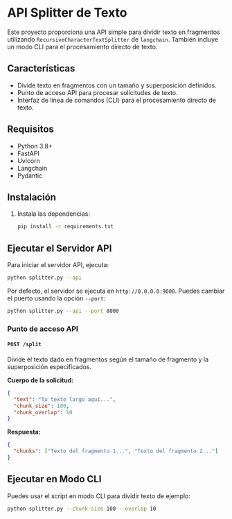 # API Splitter de Texto

Este proyecto proporciona una API simple para dividir texto en fragmentos utilizando `RecursiveCharacterTextSplitter` de `langchain`.
También incluye un modo CLI para el procesamiento directo de texto.

## Características

- Divide texto en fragmentos con un tamaño y superposición definidos.
- Punto de acceso API para procesar solicitudes de texto.
- Interfaz de línea de comandos (CLI) para el procesamiento directo de texto.

## Requisitos

- Python 3.8+
- FastAPI
- Uvicorn
- Langchain
- Pydantic

## Instalación

1. Instala las dependencias:
   ```sh
   pip install -r requirements.txt
   ```

## Ejecutar el Servidor API

Para iniciar el servidor API, ejecuta:

```sh
python splitter.py --api
```

Por defecto, el servidor se ejecuta en `http://0.0.0.0:9000`. Puedes cambiar el puerto usando la opción `--port`:

```sh
python splitter.py --api --port 8000
```

### Punto de acceso API

#### `POST /split`

Divide el texto dado en fragmentos según el tamaño de fragmento y la superposición especificados.

**Cuerpo de la solicitud:**

```json
{
  "text": "Tu texto largo aquí...",
  "chunk_size": 100,
  "chunk_overlap": 10
}
```

**Respuesta:**

```json
{
  "chunks": ["Texto del fragmento 1...", "Texto del fragmento 2..."]
}
```

## Ejecutar en Modo CLI

Puedes usar el script en modo CLI para dividir texto de ejemplo:

```sh
python splitter.py --chunk-size 100 --overlap 10
```
